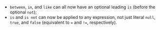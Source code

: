 - `between`, `in`, and `like` can all now have an optional leading `is` (before the optional `not`);
- `is` and `is not` can now be applied to any expression, not just literal `null`, `true`, and `false` (equivalent to `=` and `!=`, respectively).
